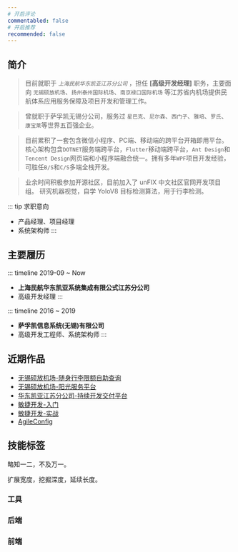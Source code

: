 ```yaml
---
# 开启评论
commentabled: false
# 开启推荐
recommended: false
---
```


<script lang="ts" setup>
import ShadowLogo from '@vp/components/ShadowLogo.vue'
</script>

<ShadowLogo />
<!-- <text class="resume-title">为你定制 发现精彩</text> -->

## 简介 ##

> 目前就职于 *`上海民航华东凯亚江苏分公司`* ，担任 **[高级开发经理]** 职务，主要面向 `无锡硕放机场`、`扬州泰州国际机场`、`南京禄口国际机场` 等江苏省内机场提供民航体系应用服务保障及项目开发和管理工作。
>

> 曾就职于萨孚凯无锡分公司，服务过 `星巴克`、`尼尔森`、`西门子`、`雅培`、`罗氏`、`康宝莱`等世界五百强企业。
>

> 目前累积了一套包含微信小程序、PC端、移动端的跨平台开箱即用平台。核心架构包含`DOTNET`服务端跨平台，`Flutter`移动端跨平台，`Ant Design`和`Tencent Design`网页端和小程序端融合统一。拥有多年`WPF`项目开发经验，可胜任`B/S`和`C/S`多端全栈开发。
>

> 业余时间积极参加开源社区，目前加入了 unFIX 中文社区官网开发项目组。
> 研究机器视觉，自学 YoloV8 目标检测算法，用于行李检测。

::: tip 求职意向
- 产品经理、项目经理
- 系统架构师
:::

## 主要履历 ##

::: timeline 2019-09 ~ Now
- **上海民航华东凯亚系统集成有限公式江苏分公司**
- 高级开发经理
:::

::: timeline 2016 ~ 2019
- **萨孚凯信息系统(无锡)有限公司**
- 高级开发工程师、系统架构师
:::

## 近期作品 ##

- [无锡硕放机场-随身行李限额自助查询](/gallery/baggage_measurer.md)
- [无锡硕放机场-阳光服务平台](/gallery/sunny-land.md)
- [华东凯亚江苏分公司-持续开发交付平台](/pdfs/持续开发交付平台.pdf)
- [敏捷开发-入门](/pdfs/敏捷开发-入门.pdf)
- [敏捷开发-实战](/pdfs/敏捷开发-实战.pdf)
- [AgileConfig](/pdfs/AgileConfig.pdf)

## 技能标签 ##

略知一二，不及万一。

扩展宽度，挖掘深度，延续长度。

### 工具 ###

<div class="flex flex-wrap gap-2">

<my-icon icon="logos:centos-icon" :width="96" :height="96" />
<my-icon icon="logos:docker-icon" :width="96" :height="96" />
<my-icon icon="logos:docker" :width="96" :height="96" />
<my-icon icon="logos:kubernetes" :width="96" :height="96" />
<my-icon icon="logos:letsencrypt" :width="96" :height="96" />
<my-icon icon="logos:microsoft-windows" :width="96" :height="96" />
<my-icon icon="logos:rabbitmq" :width="96" :height="96" />
<my-icon icon="logos:stackoverflow" :width="96" :height="96" />
<my-icon icon="logos:mono" :width="96" :height="96" />
<my-icon icon="logos:grafana" :width="96" :height="96" />
<my-icon icon="logos:gravatar" :width="96" :height="96" />
<my-icon icon="logos:gradle" :width="96" :height="96" />
<my-icon icon="logos:postman" :width="96" :height="96" />
<my-icon icon="logos:jenkins" :width="96" :height="96" />
<my-icon icon="logos:github-octocat" :width="96" :height="96" />
<my-icon icon="logos:gitlab" :width="96" :height="96" />
<my-icon icon="logos:git" :width="96" :height="96" />
<my-icon icon="logos:github-actions" :width="96" :height="96" />

</div>

### 后端 ###

<div class="flex flex-wrap gap-2">

<my-icon icon="logos:bash" :width="96" :height="96" />
<my-icon icon="logos:bing" :width="96" :height="96" />
<my-icon icon="logos:c-sharp" :width="96" :height="96" />
<my-icon icon="logos:codeigniter-icon" :width="96" :height="96" />
<my-icon icon="logos:editorconfig" :width="96" :height="96" />
<my-icon icon="logos:kotlin" :width="96" :height="96" />
<my-icon icon="logos:markdown" :width="96" :height="96" />
<my-icon icon="logos:lua" :width="96" :height="96" />
<my-icon icon="logos:mariadb" :width="96" :height="96" />
<my-icon icon="logos:microsoft" :width="96" :height="96" />
<my-icon icon="logos:microsoft-onedrive" :width="96" :height="96" />
<my-icon icon="logos:mongodb" :width="96" :height="96" />
<my-icon icon="logos:mysql" :width="96" :height="96" />
<my-icon icon="logos:nginx" :width="96" :height="96" />
<my-icon icon="logos:nodejs" :width="96" :height="96" />
<my-icon icon="logos:npm" :width="96" :height="96" />
<my-icon icon="logos:oracle" :width="96" :height="96" />
<my-icon icon="logos:python" :width="96" :height="96" />
<my-icon icon="logos:redis" :width="96" :height="96" />
<my-icon icon="logos:sqlite" :width="96" :height="96" />
<my-icon icon="logos:visual-studio" :width="96" :height="96" />
<my-icon icon="logos:visual-studio-code" :width="96" :height="96" />

</div>

### 前端 ###

<div class="flex flex-wrap gap-2">

<my-icon icon="logos:ant-design" :width="96" :height="96" />
<my-icon icon="logos:angular-icon" :width="96" :height="96" />
<my-icon icon="logos:axios" :width="96" :height="96" />
<my-icon icon="logos:babel" :width="96" :height="96" />
<my-icon icon="logos:bootstrap" :width="96" :height="96" />
<my-icon icon="logos:chrome" :width="96" :height="96" />
<my-icon icon="logos:css-3" :width="96" :height="96" />
<my-icon icon="logos:dojo-toolkit" :width="96" :height="96" />
<my-icon icon="logos:element" :width="96" :height="96" />
<my-icon icon="logos:electron" :width="96" :height="96" />
<my-icon icon="logos:flutter" :width="96" :height="96" />
<my-icon icon="logos:html-5" :width="96" :height="96" />
<my-icon icon="logos:mdn" :width="96" :height="96" />
<my-icon icon="logos:hugo" :width="96" :height="96" />
<my-icon icon="logos:ionic" :width="96" :height="96" />
<my-icon icon="logos:jquery" :width="96" :height="96" />
<my-icon icon="logos:jquery-mobile" :width="96" :height="96" />
<my-icon icon="logos:less" :width="96" :height="96" />
<my-icon icon="logos:pinia" :width="96" :height="96" />
<my-icon icon="logos:react" :width="96" :height="96" />
<my-icon icon="logos:tailwindcss" :width="96" :height="96" />
<my-icon icon="logos:tsnode" :width="96" :height="96" />
<my-icon icon="logos:typescript" :width="96" :height="96" />
<my-icon icon="logos:vitejs" :width="96" :height="96" />
<my-icon icon="logos:vue" :width="96" :height="96" />

</div>
